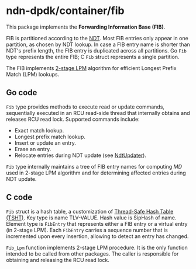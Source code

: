 # ndn-dpdk/container/fib

This package implements the **Forwarding Information Base (FIB)**.

FIB is partitioned according to the [NDT](../ndt/).
Most FIB entries only appear in one partition, as chosen by NDT lookup.
In case a FIB entry name is shorter than NDT's prefix length, the FIB entry is duplicated across all partitions.
Go `Fib` type represents the entire FIB; C `Fib` struct represents a single partition.

The FIB implements [2-stage LPM](http://ieeexplore.ieee.org/document/6665203/) algorithm for efficient Longest Prefix Match (LPM) lookups.

## Go code

`Fib` type provides methods to execute read or update commands, sequentially executed in an RCU read-side thread that internally obtains and releases RCU read lock.
Supported commands include:

* Exact match lookup.
* Longest prefix match lookup.
* Insert or update an entry.
* Erase an entry.
* Relocate entries during NDT update (see [NdtUpdater](../ndt/ndtupdater/)).

`Fib` type internally maintains a tree of FIB entry names for computing *MD* used in 2-stage LPM algorithm and for determining affected entries during NDT update.

## C code

`Fib` struct is a hash table, a customization of [Thread-Safe Hash Table (TSHT)](../tsht/).
Key type is name TLV-VALUE.
Hash value is SipHash of name.
Element type is `FibEntry` that represents either a FIB entry or a virtual entry (in 2-stage LPM).
Each `FibEntry` carries a sequence number that is incremented upon every insertion, allowing to detect an entry has changed.

`Fib_Lpm` function implements 2-stage LPM procedure.
It is the only function intended to be called from other packages.
The caller is responsible for obtaining and releasing the RCU read lock.
